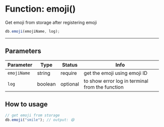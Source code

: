 # Function: emoji()

Get emoji from storage after registering emoji

```js
db.emoji(emojiName, log);
```

---
## Parameters

| Parameter | Type | Status | Info | 
| --- | --- | --- | --- | 
| `emojiName` | string | require | get the emoji using emoji ID |
| `log` | boolean | optional | to show error log in terminal from the function |

## How to usage

```js
// get emoji from storage
db.emoji("smile"); // output: 😄
```
